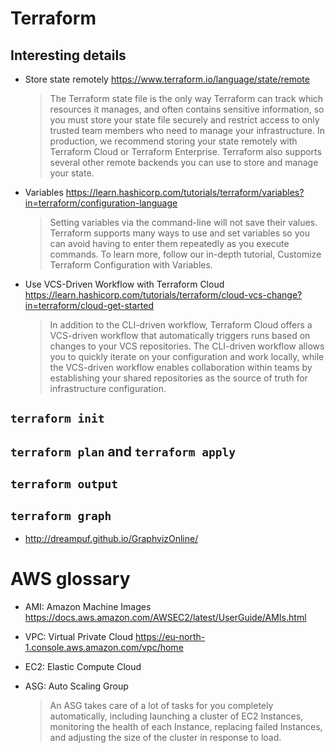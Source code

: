 # Terraform

## Interesting details

- Store state remotely
  https://www.terraform.io/language/state/remote

  > The Terraform state file is the only way Terraform can track which resources it manages, and often contains sensitive information, so you must store your state file securely and restrict access to only trusted team members who need to manage your infrastructure. In production, we recommend storing your state remotely with Terraform Cloud or Terraform Enterprise. Terraform also supports several other remote backends you can use to store and manage your state.

- Variables
  https://learn.hashicorp.com/tutorials/terraform/variables?in=terraform/configuration-language

  > Setting variables via the command-line will not save their values. Terraform supports many ways to use and set variables so you can avoid having to enter them repeatedly as you execute commands. To learn more, follow our in-depth tutorial, Customize Terraform Configuration with Variables.

- Use VCS-Driven Workflow with Terraform Cloud
  https://learn.hashicorp.com/tutorials/terraform/cloud-vcs-change?in=terraform/cloud-get-started
  > In addition to the CLI-driven workflow, Terraform Cloud offers a VCS-driven workflow that automatically triggers runs based on changes to your VCS repositories. The CLI-driven workflow allows you to quickly iterate on your configuration and work locally, while the VCS-driven workflow enables collaboration within teams by establishing your shared repositories as the source of truth for infrastructure configuration.

## `terraform init`

## `terraform plan` and `terraform apply`

## `terraform output`

## `terraform graph`

- http://dreampuf.github.io/GraphvizOnline/

# AWS glossary

- AMI: Amazon Machine Images
  https://docs.aws.amazon.com/AWSEC2/latest/UserGuide/AMIs.html

- VPC: Virtual Private Cloud
  https://eu-north-1.console.aws.amazon.com/vpc/home

- EC2: Elastic Compute Cloud

- ASG: Auto Scaling Group
  > An ASG takes care of a lot of tasks for you completely automatically, including launching a cluster of EC2 Instances, monitoring the health of each Instance, replacing failed Instances, and adjusting the size of the cluster in response to load.
